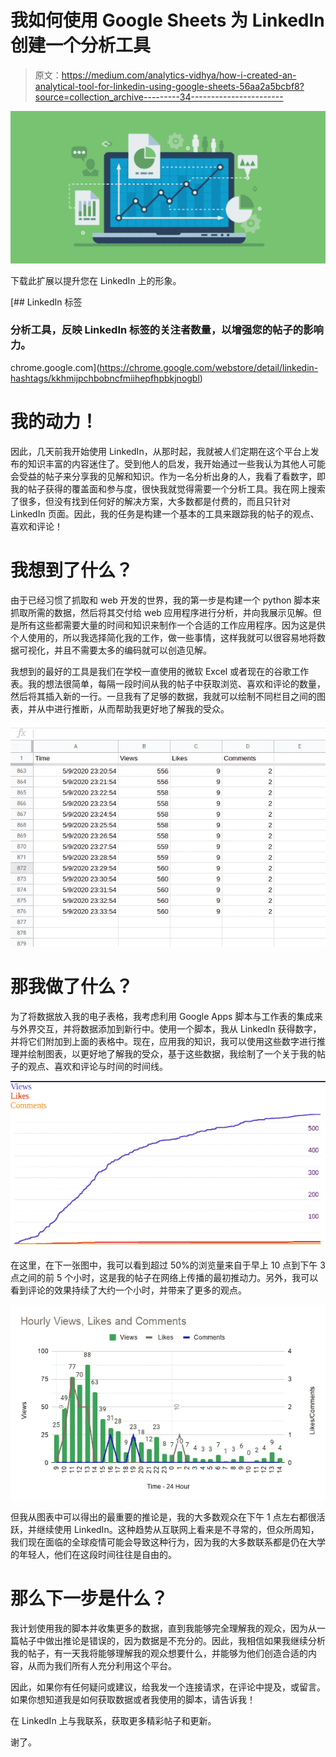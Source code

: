 # 我如何使用 Google Sheets 为 LinkedIn 创建一个分析工具

> 原文：<https://medium.com/analytics-vidhya/how-i-created-an-analytical-tool-for-linkedin-using-google-sheets-56aa2a5bcbf8?source=collection_archive---------34----------------------->

![](img/7ebd8dd34115288d65ff8974f83585f4.png)

下载此扩展以提升您在 LinkedIn 上的形象。

[](https://chrome.google.com/webstore/detail/linkedin-hashtags/kkhmijpchbobncfmiihepfhpbkjnogbl) [## LinkedIn 标签

### 分析工具，反映 LinkedIn 标签的关注者数量，以增强您的帖子的影响力。

chrome.google.com](https://chrome.google.com/webstore/detail/linkedin-hashtags/kkhmijpchbobncfmiihepfhpbkjnogbl) 

# 我的动力！

因此，几天前我开始使用 LinkedIn，从那时起，我就被人们定期在这个平台上发布的知识丰富的内容迷住了。受到他人的启发，我开始通过一些我认为其他人可能会受益的帖子来分享我的见解和知识。作为一名分析出身的人，我看了看数字，即我的帖子获得的覆盖面和参与度，很快我就觉得需要一个分析工具。我在网上搜索了很多，但没有找到任何好的解决方案，大多数都是付费的，而且只针对 LinkedIn 页面。因此，我的任务是构建一个基本的工具来跟踪我的帖子的观点、喜欢和评论！

# 我想到了什么？

由于已经习惯了抓取和 web 开发的世界，我的第一步是构建一个 python 脚本来抓取所需的数据，然后将其交付给 web 应用程序进行分析，并向我展示见解。但是所有这些都需要大量的时间和知识来制作一个合适的工作应用程序。因为这是供个人使用的，所以我选择简化我的工作，做一些事情，这样我就可以很容易地将数据可视化，并且不需要太多的编码就可以创造见解。

我想到的最好的工具是我们在学校一直使用的微软 Excel 或者现在的谷歌工作表。我的想法很简单，每隔一段时间从我的帖子中获取浏览、喜欢和评论的数量，然后将其插入新的一行。一旦我有了足够的数据，我就可以绘制不同栏目之间的图表，并从中进行推断，从而帮助我更好地了解我的受众。

![](img/9376daff384a63310814b3fbb300a4a6.png)

# 那我做了什么？

为了将数据放入我的电子表格，我考虑利用 Google Apps 脚本与工作表的集成来与外界交互，并将数据添加到新行中。使用一个脚本，我从 LinkedIn 获得数字，并将它们附加到上面的表格中。现在，应用我的知识，我可以使用这些数字进行推理并绘制图表，以更好地了解我的受众，基于这些数据，我绘制了一个关于我的帖子的观点、喜欢和评论与时间的时间线。

![](img/2a93b1087041ea2270e01f01fac5f2c8.png)

在这里，在下一张图中，我可以看到超过 50%的浏览量来自于早上 10 点到下午 3 点之间的前 5 个小时，这是我的帖子在网络上传播的最初推动力。另外，我可以看到评论的效果持续了大约一个小时，并带来了更多的观点。

![](img/a6c8c61f4e93fb325013f58b520b2758.png)

但我从图表中可以得出的最重要的推论是，我的大多数观众在下午 1 点左右都很活跃，并继续使用 LinkedIn。这种趋势从互联网上看来是不寻常的，但众所周知，我们现在面临的全球疫情可能会导致这种行为，因为我的大多数联系都是仍在大学的年轻人，他们在这段时间往往是自由的。

# 那么下一步是什么？

我计划使用我的脚本并收集更多的数据，直到我能够完全理解我的观众，因为从一篇帖子中做出推论是错误的，因为数据是不充分的。因此，我相信如果我继续分析我的帖子，有一天我将能够理解我的观众想要什么，并能够为他们创造合适的内容，从而为我们所有人充分利用这个平台。

因此，如果你有任何疑问或建议，给我发一个连接请求，在评论中提及，或留言。如果你想知道我是如何获取数据或者我使用的脚本，请告诉我！

在 LinkedIn 上与我联系，获取更多精彩帖子和更新。

谢了。
